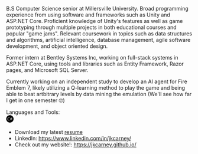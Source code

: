 B.S Computer Science senior at Millersville University. Broad programming experience from using software and frameworks such as Unity and ASP.NET Core. Proficient knowledge of Unity's features as well as game prototyping through multiple projects in both educational courses and popular "game jams". Relevant coursework in topics such as data structures and algorithms, artificial intelligence, database management, agile software development, and object oriented design.

Former intern at Bentley Systems Inc, working on full-stack systems in ASP.NET Core, using tools and libraries such as Entity Framework, Razor pages, and Microsoft SQL Server.

Currently working on an independent study to develop an AI agent for Fire Emblem 7, likely utilizing a Q-learning method to play the game and being able to beat artbitrary levels by data mining the emulation (We'll see how far I get in one semester 🤓)

Languages and Tools:
<br />
<code><img height="20" src="media/csharp.svg"></code>

- Download my latest [resume](https://www.dl.dropboxusercontent.com/s/pc1q5svtg448sn1/Joshua_Carney_Resume_2021_2022_NO_CONTACT.pdf?dl=0)
- LinkedIn: https://www.linkedin.com/in/jkcarney/
- Check out my website!: https://jkcarney.github.io/
